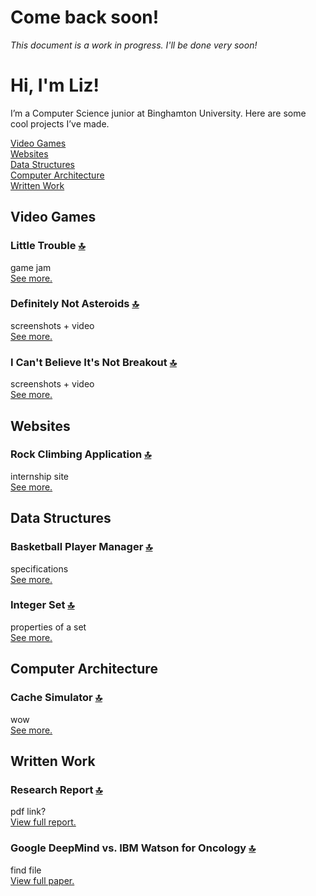 # Come back soon!
*This document is a work in progress. I'll be done very soon!*

# Hi, I'm Liz!
I’m a Computer Science junior at Binghamton University. Here are some cool projects I’ve made.

[Video Games](#video-games) <br/>
[Websites](#websites) <br/>
[Data Structures](#data-structures) <br/>
[Computer Architecture](#computer-architecture) <br/>
[Written Work](#written-work) <br/>

## Video Games
### Little Trouble [:top:](#hi-im-liz)
game jam 
<br/>[See more.](Little%20Trouble/)

### Definitely Not Asteroids [:top:](#hi-im-liz)
screenshots + video
<br/>[See more.](Definitely%20Not%20Asteroids/)

### I Can't Believe It's Not Breakout [:top:](#hi-im-liz)
screenshots + video
<br/>[See more.](I%20Can't%20Believe%20It's%20Not%20Breakout/)

## Websites
### Rock Climbing Application [:top:](#hi-im-liz)
internship site
<br/>[See more.](Internship%20Site/)

## Data Structures
### Basketball Player Manager [:top:](#hi-im-liz)
specifications
<br/>[See more.](Player%20Manager/)

### Integer Set [:top:](#hi-im-liz)
properties of a set
<br/>[See more.](Integer%20Set/)

## Computer Architecture
### Cache Simulator [:top:](#hi-im-liz)
wow
<br/>[See more.](Cache%20Simulator/)

## Written Work
### Research Report [:top:](#hi-im-liz)
pdf link?
<br/>[View full report.](https://docs.google.com/viewer?url=https://github.com/E-Potapova/E-Potapova/raw/main/Written%20Work/Research%20Report.pdf)

### Google DeepMind vs. IBM Watson for Oncology [:top:](#hi-im-liz)
find file
<br/>[View full paper.](https://docs.google.com/viewer?url=https://github.com/E-Potapova/E-Potapova/raw/main/Written%20Work/Google%20DeepMind%20vs.%20IBM%20Watson%20for%20Oncology.pdf)